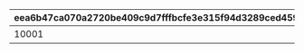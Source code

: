 |eea6b47ca070a2720be409c9d7fffbcfe3e315f94d3289ced4596bf50038c5ba|c8e8657328576dd954a3d4e345bb8c77c0a26def38e765e614fbb909908488e7|7b4b7ecb038ae25577dc1603bca2871d4087dc0266046b5aba766afd49001baf|eb61526b874b315057e43ac61663777bd9a7c3ddc356ca9f9a57351ad223030e|8c21cadd718cf743937a12e8c04f25a98c22a36cea62166fc14b3fd99ede8ca5|9c7dbc18c41efd3306e4b40b151f5f99183aacc41825141aecd3026d69f2a5ff|b51578059eaead90cd9d685714c09957f14d98ab8b5a6d403a23dc019a207e3a|03831ee6c7b57d981e26b52a54551e6e9198e094339988610ace9a9cce249558|
| --- | --- | --- | --- | --- | --- | --- | --- |
|10001|400001|バンディシャーク号|bgm_MC104|130201|130001|bgm_MC104|130101|